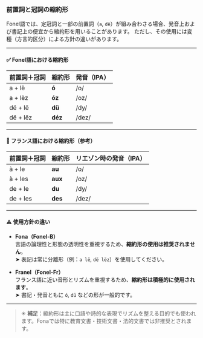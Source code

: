 ### 前置詞と冠詞の縮約形

Fonel語では、定冠詞と一部の前置詞（`a`, `dë`）が組み合わさる場合、発音上および書記上の便宜から縮約形を用いることがあります。
ただし、その使用には変種（方言的区分）による方針の違いがあります。

---

#### ✅ Fonel語における縮約形

| 前置詞＋冠詞 | 縮約形 | 発音（IPA） |
|--------------|--------|-------------|
| a + lë       | **ó**  | /o/         |
| a + lëz      | **óz** | /oz/        |
| dë + lë      | **dü** | /dy/        |
| dë + lëz     | **déz**| /dez/       |

---

#### 📘 フランス語における縮約形（参考）

| 前置詞＋冠詞 | 縮約形 | リエゾン時の発音（IPA） |
|--------------|--------|-------------------------|
| à + le       | **au** | /o/                     |
| à + les      | **aux**| /oz/                    |
| de + le      | **du** | /dy/                    |
| de + les     | **des**| /dez/                   |

---

#### ⚠ 使用方針の違い

- **Fona（Fonel-B）**  
  言語の論理性と形態の透明性を重視するため、**縮約形の使用は推奨されません**。  
  ➤ 表記は常に分離形（例：`a lë`, `dë lëz`）を使用してください。

- **Franel（Fonel-Fr）**  
  フランス語に近い音形とリズムを重視するため、**縮約形は積極的に使用されます**。  
  ➤ 書記・発音ともに `ó`, `dü` などの形が一般的です。

---

> ✳ **補足**：縮約形は主に口語や詩的な表現でリズムを整える目的でも使われます。Fonaでは特に教育文書・技術文書・法的文書では非推奨とされます。
